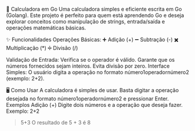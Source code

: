 🧮 Calculadora em Go
Uma calculadora simples e eficiente escrita em Go (Golang). Este projeto é perfeito para quem está aprendendo Go e deseja explorar conceitos como manipulação de strings, entrada/saída e operações matemáticas básicas.

✨ Funcionalidades
Operações Básicas:
➕ Adição (+)
➖ Subtração (-)
✖️ Multiplicação (*)
➗ Divisão (/)

Validação de Entrada:
Verifica se o operador é válido.
Garante que os números fornecidos sejam inteiros.
Evita divisão por zero.
Interface Simples:
O usuário digita a operação no formato número1operadornúmero2 (exemplo: 2+2).

🖥️ Como Usar
A calculadora é simples de usar. Basta digitar a operação desejada no formato número1operadornúmero2 e pressionar Enter.
Exemplos
Adição (+)
Digite dois números e a operação que deseja fazer. Exemplo: 2+2
> 5+3
O resultado de 5 + 3 é 8
